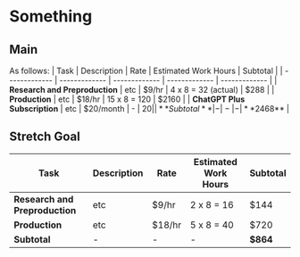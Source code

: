 
# Something

## Main
As follows:
| Task  | Description | Rate | Estimated Work Hours | Subtotal |
| ------------- | ------------- |  ------------- |  ------------- |  ------------- |
| **Research and Preproduction** | etc |  $9/hr |  4 x 8 = 32 (actual) | $288 |
| **Production** | etc | $18/hr | 15 x 8 = 120 | $2160 |
| **ChatGPT Plus Subscription** | etc | $20/month | - | $20 |
| **Subtotal** | - | - | - | **$2468** |

## Stretch Goal
| Task  | Description | Rate | Estimated Work Hours | Subtotal |
| ------------- | ------------- |  ------------- |  ------------- |  ------------- |
| **Research and Preproduction** | etc |  $9/hr |  2 x 8 = 16 | $144 |
| **Production** | etc | $18/hr | 5 x 8 = 40 | $720 |
| **Subtotal** | - | - | - | **$864** |
